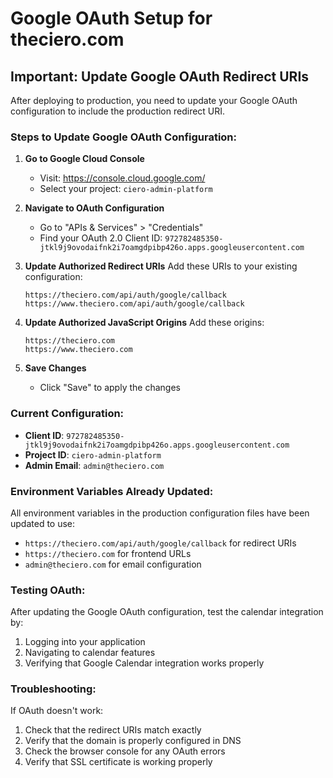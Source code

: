 # Google OAuth Setup for theciero.com

## Important: Update Google OAuth Redirect URIs

After deploying to production, you need to update your Google OAuth configuration to include the production redirect URI.

### Steps to Update Google OAuth Configuration:

1. **Go to Google Cloud Console**
   - Visit: https://console.cloud.google.com/
   - Select your project: `ciero-admin-platform`

2. **Navigate to OAuth Configuration**
   - Go to "APIs & Services" > "Credentials"
   - Find your OAuth 2.0 Client ID: `972782485350-jtkl9j9ovodaifnk2i7oamgdpibp426o.apps.googleusercontent.com`

3. **Update Authorized Redirect URIs**
   Add these URIs to your existing configuration:
   ```
   https://theciero.com/api/auth/google/callback
   https://www.theciero.com/api/auth/google/callback
   ```

4. **Update Authorized JavaScript Origins**
   Add these origins:
   ```
   https://theciero.com
   https://www.theciero.com
   ```

5. **Save Changes**
   - Click "Save" to apply the changes

### Current Configuration:
- **Client ID**: `972782485350-jtkl9j9ovodaifnk2i7oamgdpibp426o.apps.googleusercontent.com`
- **Project ID**: `ciero-admin-platform`
- **Admin Email**: `admin@theciero.com`

### Environment Variables Already Updated:
All environment variables in the production configuration files have been updated to use:
- `https://theciero.com/api/auth/google/callback` for redirect URIs
- `https://theciero.com` for frontend URLs
- `admin@theciero.com` for email configuration

### Testing OAuth:
After updating the Google OAuth configuration, test the calendar integration by:
1. Logging into your application
2. Navigating to calendar features
3. Verifying that Google Calendar integration works properly

### Troubleshooting:
If OAuth doesn't work:
1. Check that the redirect URIs match exactly
2. Verify that the domain is properly configured in DNS
3. Check the browser console for any OAuth errors
4. Verify that SSL certificate is working properly
